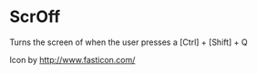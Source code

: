 # ScrOff
Turns the screen of when the user presses a [Ctrl] + [Shift] + Q

Icon by http://www.fasticon.com/
